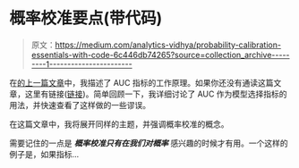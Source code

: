 # 概率校准要点(带代码)

> 原文：<https://medium.com/analytics-vidhya/probability-calibration-essentials-with-code-6c446db74265?source=collection_archive---------1----------------------->

在[的上一篇文章](/@rajneeshtiwari_22870/fallacy-of-using-auc-as-a-model-selection-criteria-d6bf50f4de0d)中，我描述了 AUC 指标的工作原理。如果你还没有通读这篇文章，这里有链接([链接](/@rajneeshtiwari_22870/fallacy-of-using-auc-as-a-model-selection-criteria-d6bf50f4de0d))。简单回顾一下，我详细讨论了 AUC 作为模型选择指标的用法，并快速查看了这样做的一些谬误。

在这篇文章中，我将展开同样的主题，并强调概率校准的概念。

需要记住的一点是 ***概率校准只有在我们对概率*** 感兴趣的时候才有用。一个这样的例子是，如果指标…